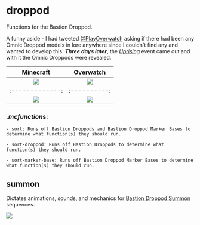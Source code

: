 # droppod
Functions for the Bastion Droppod.

A funny aside - I had tweeted [@PlayOverwatch](https://twitter.com/TheAfroOfDoom/status/850838604981174273) asking if there had been any Omnic Droppod models in lore anywhere since I couldn't find any and wanted to develop this.  ***Three days later***, the [*Uprising*](http://overwatch.wikia.com/wiki/Uprising) event came out and with it the Omnic Droppods were revealed.

Minecraft   |   Overwatch
:-------------:|:----------:
![](https://i.imgur.com/OY4xKwV.png) | ![](https://cdna.artstation.com/p/assets/images/images/005/556/462/large/hong-chan-lim-droppod-screenshot.jpg?1491937270)
:-------------:|:----------:
![](https://i.imgur.com/T5DYIVH.png) | ![](http://www.gameinformer.com/cfs-filesystemfile.ashx/__key/CommunityServer-Components-SiteFiles/imagefeed-featured-blizzard2017-overwatch-uprising/Uprising2_2D00_610.jpg)

### *.mcfunction*s:
    - sort: Runs off Bastion Droppods and Bastion Droppod Marker Bases to determine what function(s) they should run.
    
    - sort-droppod: Runs off Bastion Droppods to determine what function(s) they should run.
    
    - sort-marker-base: Runs off Bastion Droppod Marker Bases to determine what function(s) they should run.
    
## summon
Dictates animations, sounds, and mechanics for [Bastion Droppod Summon](https://www.youtube.com/watch?v=zdxBCn-UAFg) sequences.

![](https://media.giphy.com/media/l3mZg2E5ftFj9bWmI/giphy.gif)
